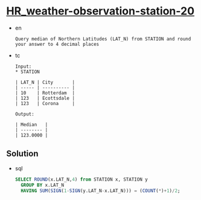 # [HR_weather-observation-station-20](https://www.hackerrank.com/challenges/weather-observation-station-20)

* en

  ```en
  Query median of Northern Latitudes (LAT_N) from STATION and round your answer to 4 decimal places
  ```

* tc

  ```tc
  Input:
  * STATION

  | LAT_N | City       |
  | ----- | ---------- |
  | 10    | Rotterdam  |
  | 123   | Ecottsdale |
  | 123   | Corona     |

  Output:

  | Median   |
  | -------- |
  | 123.0000 |
  ```

## Solution

* sql

  ```sql
  SELECT ROUND(x.LAT_N,4) from STATION x, STATION y
    GROUP BY x.LAT_N
    HAVING SUM(SIGN(1-SIGN(y.LAT_N-x.LAT_N))) = (COUNT(*)+1)/2;
  ```
